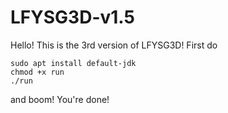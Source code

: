 # LFYSG3D-v1.5
Hello! This is the 3rd version of LFYSG3D!
First do

```console
sudo apt install default-jdk
chmod +x run
./run
```
and boom! You're done!
